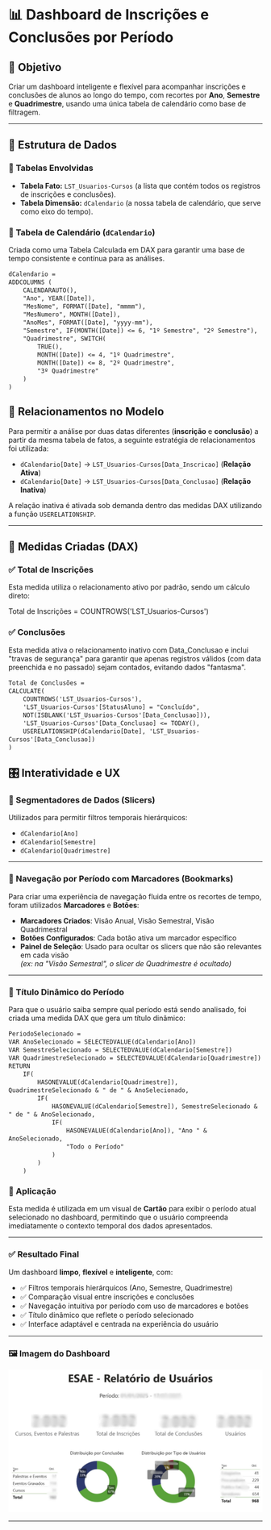 # 📊 Dashboard de Inscrições e Conclusões por Período

## 🧠 Objetivo
Criar um dashboard inteligente e flexível para acompanhar inscrições e conclusões de alunos ao longo do tempo, com recortes por **Ano**, **Semestre** e **Quadrimestre**, usando uma única tabela de calendário como base de filtragem.

---

## 🧱 Estrutura de Dados

### 🔹 Tabelas Envolvidas
* **Tabela Fato:** `LST_Usuarios-Cursos` (a lista que contém todos os registros de inscrições e conclusões).
* **Tabela Dimensão:** `dCalendario` (a nossa tabela de calendário, que serve como eixo do tempo).

### 🔹 Tabela de Calendário (`dCalendario`)
Criada como uma Tabela Calculada em DAX para garantir uma base de tempo consistente e contínua para as análises.

```
dCalendario =  
ADDCOLUMNS (  
    CALENDARAUTO(),  
    "Ano", YEAR([Date]),  
    "MesNome", FORMAT([Date], "mmmm"),  
    "MesNumero", MONTH([Date]),  
    "AnoMes", FORMAT([Date], "yyyy-mm"),  
    "Semestre", IF(MONTH([Date]) <= 6, "1º Semestre", "2º Semestre"),  
    "Quadrimestre", SWITCH(  
        TRUE(),  
        MONTH([Date]) <= 4, "1º Quadrimestre",  
        MONTH([Date]) <= 8, "2º Quadrimestre",  
        "3º Quadrimestre"  
    )  
)
```

## 🔗 Relacionamentos no Modelo

Para permitir a análise por duas datas diferentes (**inscrição** e **conclusão**) a partir da mesma tabela de fatos, a seguinte estratégia de relacionamentos foi utilizada:

- `dCalendario[Date]` → `LST_Usuarios-Cursos[Data_Inscricao]` (**Relação Ativa**)  
- `dCalendario[Date]` → `LST_Usuarios-Cursos[Data_Conclusao]` (**Relação Inativa**)

A relação inativa é ativada sob demanda dentro das medidas DAX utilizando a função `USERELATIONSHIP`.

---

## 📐 Medidas Criadas (DAX)

### ✅ Total de Inscrições

Esta medida utiliza o relacionamento ativo por padrão, sendo um cálculo direto:

Total de Inscrições = COUNTROWS('LST_Usuarios-Cursos')

### ✅ Conclusões

Esta medida ativa o relacionamento inativo com Data_Conclusao e inclui "travas de segurança" para garantir que apenas registros válidos (com data preenchida e no passado) sejam contados, evitando dados "fantasma".

```
Total de Conclusões =   
CALCULATE(  
    COUNTROWS('LST_Usuarios-Cursos'),  
    'LST_Usuarios-Cursos'[StatusAluno] = "Concluído",  
    NOT(ISBLANK('LST_Usuarios-Cursos'[Data_Conclusao])),  
    'LST_Usuarios-Cursos'[Data_Conclusao] <= TODAY(),  
    USERELATIONSHIP(dCalendario[Date], 'LST_Usuarios-Cursos'[Data_Conclusao])  
)
```

## 🎛️ Interatividade e UX

### 🔹 Segmentadores de Dados (Slicers)

Utilizados para permitir filtros temporais hierárquicos:

- `dCalendario[Ano]`  
- `dCalendario[Semestre]`  
- `dCalendario[Quadrimestre]`

---

### 🔹 Navegação por Período com Marcadores (Bookmarks)

Para criar uma experiência de navegação fluida entre os recortes de tempo, foram utilizados **Marcadores** e **Botões**:

- **Marcadores Criados**: Visão Anual, Visão Semestral, Visão Quadrimestral  
- **Botões Configurados**: Cada botão ativa um marcador específico  
- **Painel de Seleção**: Usado para ocultar os slicers que não são relevantes em cada visão  
  *(ex: na "Visão Semestral", o slicer de Quadrimestre é ocultado)*

---

### 🔹 Título Dinâmico do Período

Para que o usuário saiba sempre qual período está sendo analisado, foi criada uma medida DAX que gera um título dinâmico:

```
PeriodoSelecionado =   
VAR AnoSelecionado = SELECTEDVALUE(dCalendario[Ano])  
VAR SemestreSelecionado = SELECTEDVALUE(dCalendario[Semestre])  
VAR QuadrimestreSelecionado = SELECTEDVALUE(dCalendario[Quadrimestre])  
RETURN  
    IF(  
        HASONEVALUE(dCalendario[Quadrimestre]), QuadrimestreSelecionado & " de " & AnoSelecionado,  
        IF(  
            HASONEVALUE(dCalendario[Semestre]), SemestreSelecionado & " de " & AnoSelecionado,  
            IF(  
                HASONEVALUE(dCalendario[Ano]), "Ano " & AnoSelecionado,  
                "Todo o Período"  
            )  
        )  
    )
```

### 📌 Aplicação

Esta medida é utilizada em um visual de **Cartão** para exibir o período atual selecionado no dashboard, permitindo que o usuário compreenda imediatamente o contexto temporal dos dados apresentados.

---

### ✅ Resultado Final

Um dashboard **limpo**, **flexível** e **inteligente**, com:

- ✅ Filtros temporais hierárquicos (Ano, Semestre, Quadrimestre)  
- ✅ Comparação visual entre inscrições e conclusões  
- ✅ Navegação intuitiva por período com uso de marcadores e botões  
- ✅ Título dinâmico que reflete o período selecionado  
- ✅ Interface adaptável e centrada na experiência do usuário

---

### 🖼️ Imagem do Dashboard

![Dashboard Power BI](Documentacao/Imagens/17.jpg)

---
